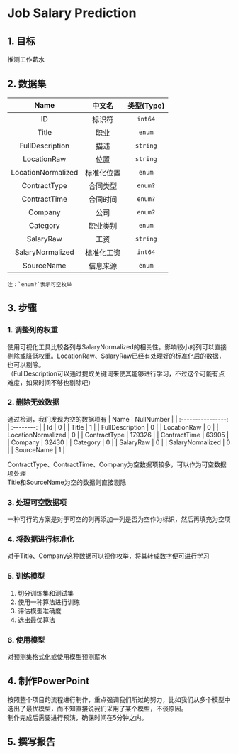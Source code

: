 # **Job Salary Prediction**

## **1. 目标**

推测工作薪水

## **2. 数据集**

|        Name        |   中文名   |  类型(Type)  |
| :----------------: | :--------: | :----------: |
|         ID         |   标识符   | ```int64```  |
|       Title        |    职业    |  ```enum```  |
|  FullDescription   |    描述    | ```string``` |
|    LocationRaw     |    位置    | ```string``` |
| LocationNormalized | 标准化位置 |  ```enum```  |
|    ContractType    |  合同类型  | ```enum?```  |
|    ContractTime    |  合同时间  | ```enum?```  |
|      Company       |    公司    | ```enum?```  |
|      Category      |  职业类别  |  ```enum```  |
|     SalaryRaw      |    工资    | ```string``` |
|  SalaryNormalized  | 标准化工资 | ```int64```  |
|     SourceName     |  信息来源  |  ```enum```  |

    注：`enum?`表示可空枚举

## **3. 步骤**

### **1. 调整列的权重**

使用可视化工具比较各列与SalaryNormalized的相关性。影响较小的列可以直接剔除或降低权重。LocationRaw、SalaryRaw已经有处理好的标准化后的数据，也可以剔除。  
（FullDescription可以通过提取关键词来使其能够进行学习，不过这个可能有点难度，如果时间不够也剔除吧）

### **2. 删除无效数据**

通过检测，我们发现为空的数据项有
|        Name        | NullNumber |
| :----------------: | :--------: |
|         Id         |     0      |
|       Title        |     1      |
|  FullDescription   |     0      |
|    LocationRaw     |     0      |
| LocationNormalized |     0      |
|    ContractType    |   179326   |
|    ContractTime    |   63905    |
|      Company       |   32430    |
|      Category      |     0      |
|     SalaryRaw      |     0      |
|  SalaryNormalized  |     0      |
|     SourceName     |     1      |

ContractType、ContractTime、Company为空数据项较多，可以作为可空数据项处理  
Title和SourceName为空的数据则直接剔除

### **3. 处理可空数据项**

一种可行的方案是对于可空的列再添加一列是否为空作为标识，然后再填充为空项  

### **4. 将数据进行标准化**

对于Title、Company这种数据可以视作枚举，将其转成数字便可进行学习  

### **5. 训练模型**

1. 切分训练集和测试集
2. 使用一种算法进行训练
3. 评估模型准确度
4. 选出最优算法

### **6. 使用模型**

对预测集格式化或使用模型预测薪水

## **4. 制作PowerPoint**

按照整个项目的流程进行制作，重点强调我们所过的努力，比如我们从多个模型中选出了最优模型，而不知直接说我们采用了某个模型，不谈原因。  
制作完成后需要进行预演，确保时间在5分钟之内。

## **5. 撰写报告**


